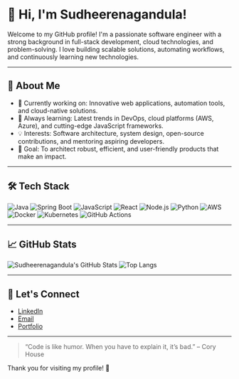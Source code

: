 # 👋 Hi, I'm Sudheerenagandula!

Welcome to my GitHub profile! I'm a passionate software engineer with a strong background in full-stack development, cloud technologies, and problem-solving. I love building scalable solutions, automating workflows, and continuously learning new technologies.

---

## 🚀 About Me

- 🔭 Currently working on: Innovative web applications, automation tools, and cloud-native solutions.
- 🌱 Always learning: Latest trends in DevOps, cloud platforms (AWS, Azure), and cutting-edge JavaScript frameworks.
- 💡 Interests: Software architecture, system design, open-source contributions, and mentoring aspiring developers.
- 🎯 Goal: To architect robust, efficient, and user-friendly products that make an impact.

---

## 🛠️ Tech Stack

![Java](https://img.shields.io/badge/Java-ED8B00?style=for-the-badge&logo=java&logoColor=white)
![Spring Boot](https://img.shields.io/badge/Spring%20Boot-6DB33F?style=for-the-badge&logo=spring-boot&logoColor=white)
![JavaScript](https://img.shields.io/badge/JavaScript-F7DF1E?style=for-the-badge&logo=javascript&logoColor=black)
![React](https://img.shields.io/badge/React-20232A?style=for-the-badge&logo=react&logoColor=61DAFB)
![Node.js](https://img.shields.io/badge/Node.js-339933?style=for-the-badge&logo=nodedotjs&logoColor=white)
![Python](https://img.shields.io/badge/Python-3776AB?style=for-the-badge&logo=python&logoColor=white)
![AWS](https://img.shields.io/badge/AWS-232F3E?style=for-the-badge&logo=amazon-aws&logoColor=white)
![Docker](https://img.shields.io/badge/Docker-2496ED?style=for-the-badge&logo=docker&logoColor=white)
![Kubernetes](https://img.shields.io/badge/Kubernetes-326CE5?style=for-the-badge&logo=kubernetes&logoColor=white)
![GitHub Actions](https://img.shields.io/badge/GitHub%20Actions-2088FF?style=for-the-badge&logo=github-actions&logoColor=white)

---

## 📈 GitHub Stats

![Sudheerenagandula's GitHub Stats](https://github-readme-stats.vercel.app/api?username=Sudheerenagandula&show_icons=true&theme=radical)
![Top Langs](https://github-readme-stats.vercel.app/api/top-langs/?username=Sudheerenagandula&layout=compact&theme=radical)

---

## 🤝 Let's Connect

- [LinkedIn](https://www.linkedin.com/in/sudheerenagandula/)
- [Email](mailto:sudheerenagandula@gmail.com)
- [Portfolio](#) <!-- Update with your portfolio link if available -->

---

> “Code is like humor. When you have to explain it, it’s bad.” – Cory House

Thank you for visiting my profile! 🚀
